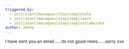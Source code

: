 ```yaml
---
triggered_by:
  - init|start|macaques|stay|step|scale
  - init|start|macaques|stay|step|learn
  - init|start|macaques|stay|step|collaborate
author: Jenny
---
```

I have sent you an email......its not good news......sorry xxx
